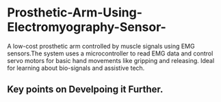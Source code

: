 # Prosthetic-Arm-Using-Electromyography-Sensor-
A low-cost prosthetic arm controlled by muscle signals using EMG sensors.The system uses a microcontroller to read EMG data and control servo motors for basic hand movements like gripping and releasing. Ideal for learning about bio-signals and assistive tech.

## Key points on Develpoing it Further.
